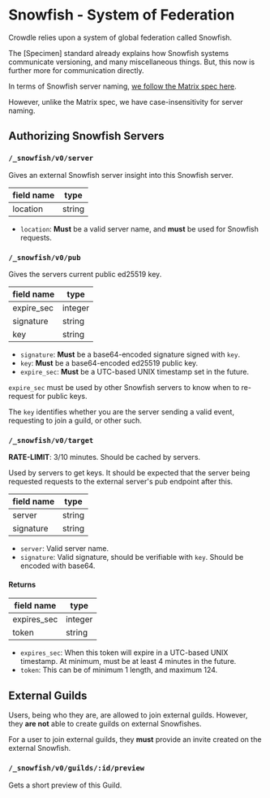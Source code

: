 # Snowfish - System of Federation

Crowdle relies upon a system of global federation called Snowfish.

The [Specimen] standard already explains how Snowfish systems communicate versioning,
and many miscellaneous things. But, this now is further more for communication directly.

In terms of Snowfish server naming, [we follow the Matrix spec here](https://spec.matrix.org/v1.6/appendices/#server-name).

However, unlike the Matrix spec, we have case-insensitivity for server naming.

## Authorizing Snowfish Servers

### `/_snowfish/v0/server`

Gives an external Snowfish server insight into this Snowfish server.

| field name | type     |
| ---------- | -------- |
| location   | string   |

* `location`: **Must** be a valid server name, and **must** be used for Snowfish requests.

### `/_snowfish/v0/pub`

Gives the servers current public ed25519 key.

| field name | type     |
| ---------- | -------- |
| expire_sec | integer  |
| signature  | string   |
| key        | string   |

* `signature`: **Must** be a base64-encoded signature signed with `key`.
* `key`: **Must** be a base64-encoded ed25519 public key.
* `expire_sec`: **Must** be a UTC-based UNIX timestamp set in the future.

`expire_sec` must be used by other Snowfish servers to know when to re-request for public keys.

The `key` identifies whether you are the server sending a valid event, requesting to join a guild, or other such.

### `/_snowfish/v0/target`

**RATE-LIMIT**: 3/10 minutes. Should be cached by servers.

Used by servers to get keys. It should be expected that the server being requested
requests to the external server's pub endpoint after this.

| field name | type     |
| ---------- | -------- |
| server     | string   |
| signature  | string   |

* `server`: Valid server name.
* `signature`: Valid signature, should be verifiable with `key`. Should be encoded with base64.


#### Returns

| field name    | type     |
| ------------- | -------- |
| expires_sec   | integer  |
| token         | string   |

* `expires_sec`: When this token will expire in a UTC-based UNIX timestamp. At minimum, must be at least 4 minutes in the future.
* `token`: This can be of minimum 1 length, and maximum 124.

## External Guilds

Users, being who they are, are allowed to join external guilds.
However, they **are not** able to create guilds on external Snowfishes.

For a user to join external guilds, they **must** provide an invite created on the external Snowfish.

### `/_snowfish/v0/guilds/:id/preview`

Gets a short preview of this Guild.

